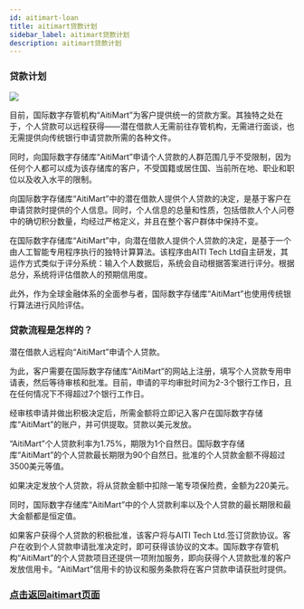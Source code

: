 ```yaml
---
id: aitimart-loan
title: aitimart贷款计划
sidebar_label: aitimart贷款计划
description: aitimart贷款计划
---
```

### 贷款计划
![](https://aitimart.live/images/loans.jpg)

目前，国际数字存管机构“AitiMart”为客户提供统一的贷款方案。其独特之处在于，个人贷款可以远程获得——潜在借款人无需前往存管机构，无需进行面谈，也无需提供向传统银行申请贷款所需的各种文件。

同时，向国际数字存储库“AitiMart”申请个人贷款的人群范围几乎不受限制，因为任何个人都可以成为该存储库的客户，不受国籍或居住国、当前所在地、职业和职位以及收入水平的限制。

向国际数字存储库“AitiMart”中的潜在借款人提供个人贷款的决定，是基于客户在申请贷款时提供的个人信息。同时，个人信息的总量和性质，包括借款人个人问卷中的确切积分数量，均经过严格定义，并且在整个客户群体中保持不变。

在国际数字存储库“AitiMart”中，向潜在借款人提供个人贷款的决定，是基于一个由人工智能专用程序执行的独特计算算法。该程序由AITI Tech Ltd自主研发，其运作方式类似于评分系统：输入个人数据后，系统会自动根据答案进行评分。根据总分，系统将评估借款人的预期信用度。

此外，作为全球金融体系的全面参与者，国际数字存储库“AitiMart”也使用传统银行算法进行风险评估。

### 贷款流程是怎样的？
潜在借款人远程向“AitiMart”申请个人贷款。

为此，客户需要在国际数字存储库“AitiMart”的网站上注册，填写个人贷款专用申请表，然后等待审核和批准。目前，申请的平均审批时间为2-3个银行工作日，且在任何情况下不得超过7个银行工作日。

经审核申请并做出积极决定后，所需金额将立即记入客户在国际数字存储库“AitiMart”的账户，并可供提取。贷款以美元发放。

“AitiMart”个人贷款利率为1.75%，期限为1个自然日。国际数字存储库“AitiMart”的个人贷款最长期限为90个自然日。批准的个人贷款金额不得超过3500美元等值。

如果决定发放个人贷款，将从贷款金额中扣除一笔专项保险费，金额为220美元。

同时，国际数字存储库“AitiMart”中的个人贷款利率以及个人贷款的最长期限和最大金额都是恒定值。

如果客户获得个人贷款的积极批准，该客户将与AITI Tech Ltd.签订贷款协议。客户在收到个人贷款申请批准决定时，即可获得该协议的文本。国际数字存管机构“AitiMart”的个人贷款项目还提供一项附加服务，即向获得个人贷款批准的客户发放信用卡。“AitiMart”信用卡的协议和服务条款将在客户贷款申请获批时提供。



### [点击返回aitimart页面](../hyip-aitimart)

